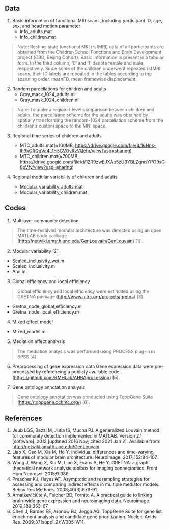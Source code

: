 ## Data
1. Basic information of functional MRI scans, including participant ID, age, sex, and head motion parameter
   - Info_adults.mat
   - Info_children.mat

> Note: Resting-state functional MRI (rsfMRI) data of all participants are obtained from the Children School Functions and Brain Development project (CBD, Beijing Cohort).  Basic information is present in a tabular form. In the third column, ‘0’ and ‘1’ denote female and male, respectively. Since some of the children underwent repeated rsfMRI scans, their ID labels are repeated in the tables according to the scanning order. meanFD, mean framewise displacement.

2. Random parcellations for children and adults
   - Gray_mask_1024_adults.nii
   - Gray_mask_1024_children.nii
   
> Note: To make a regional-level comparison between children and adults, the parcellation scheme for the adults was obtained by spatially transforming the random-1024 parcellation scheme from the children’s custom space to the MNI space. 

3. Regional time series of children and adults
   - MTC_adults.mat(≈100MB, https://drive.google.com/file/d/16Hns-lh9kOfIQgVa4L1H5GVOyRvVQehr/view?usp=sharing)
   - MTC_children.mat(≈700MB, https://drive.google.com/file/d/12R9zwEJXAo5zU3YBLZqmsYPO9sG8pVfy/view?usp=sharing)
   
4. Regional modular variability of children and adults
   - Modular_variability_adults.mat
   - Modular_variability_children.mat

## Codes
1.	Multilayer community detection 

> The time-resolved modular architecture was detected using an open MATLAB code package (http://netwiki.amath.unc.edu/GenLouvain/GenLouvain) [1] .

2.	Modular variability [2]
   - Scaled_inclusivity_wei.m
   - Scaled_inclusivity.m
   - Ami.m
   
3.	Global efficiency and local efficiency 

> Global efficiency and local efficiency were estimated using the GRETNA package (http://www.nitrc.org/projects/gretna) [3].
   - Gretna_node_global_efficiency.m
   - Gretna_node_local_efficiency.m
   
4.	Mixed effect model
   - Mixed_model.m
   
5.	Mediation effect analysis 
> The mediation analysis was performed using PROCESS plug-in in SPSS [4].

6.	Preprocessing of gene expression data
Gene expression data were pre-processed by referencing a publicly available code (https://github.com/BMHLab/AHBAprocessing) [5].

7.	Gene ontology annotation analysis
> Gene ontology annotation was conducted using ToppGene Suite (https://toppgene.cchmc.org/) [6].

## References
1.	Jeub LGS, Bazzi M, Jutla IS, Mucha PJ. A generalized Louvain method for community detection implemented in MATLAB. Version 2.1 [software]. 2012 [updated 2016 Nov; cited 2021 Jan 2]. Available from: http://netwiki.amath.unc.edu/GenLouvain.
2.	Liao X, Cao M, Xia M, He Y. Individual differences and time-varying features of modular brain architecture. Neuroimage. 2017;152:94-107.
3.	Wang J, Wang X, Xia M, Liao X, Evans A, He Y. GRETNA: a graph theoretical network analysis toolbox for imaging connectomics. Front Hum Neurosci. 2015;9:386.
4.	Preacher KJ, Hayes AF. Asymptotic and resampling strategies for assessing and comparing indirect effects in multiple mediator models. Behav Res Methods. 2008;40(3):879-91.
5.	Arnatkevičiūtė A, Fulcher BD, Fornito A. A practical guide to linking brain-wide gene expression and neuroimaging data. Neuroimage. 2019;189:353-67.
6.	Chen J, Bardes EE, Aronow BJ, Jegga AG. ToppGene Suite for gene list enrichment analysis and candidate gene prioritization. Nucleic Acids Res. 2009;37(suppl_2):W305-W11.


